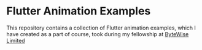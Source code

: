 # Flutter Animation Examples

This repository contains a collection of Flutter animation examples, which I have created as a part of course, took during my fellowship at [ByteWise Limited](https://github.com/bytewiseltd)
